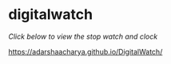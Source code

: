 # digitalwatch
*Click below to view the stop watch and clock*

https://adarshaacharya.github.io/DigitalWatch/
